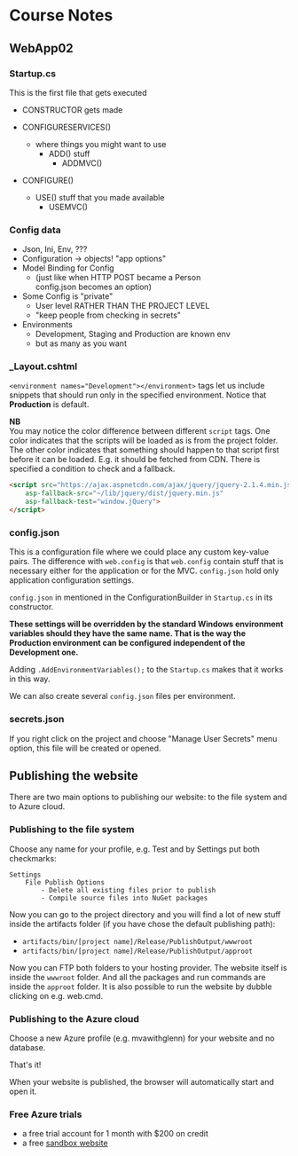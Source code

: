 Course Notes
============
WebApp02
--------
### Startup.cs
This is the first file that gets executed

* CONSTRUCTOR gets made
* CONFIGURESERVICES()  
  * where things you might want to use
    * ADD() stuff
      * ADDMVC()
    
* CONFIGURE()  
  * USE() stuff that you made available
    * USEMVC()
    
### Config data
* Json, Ini, Env, ???
* Configuration -> objects! "app options"
* Model Binding for Config
  * (just like when HTTP POST became a Person  
    config.json becomes an option)
* Some Config is "private"
  * User level RATHER THAN THE PROJECT LEVEL
  * "keep people from checking in secrets"
* Environments
  * Development, Staging and Production are known env
  * but as many as you want

### _Layout.cshtml
`<environment names="Development"></environment>` tags let us include snippets 
that should run only in the specified environment. Notice that **Production** is default.

**NB**  
You may notice the color difference between different `script` tags.
One color indicates that the scripts will be loaded as is from the project folder.
The other color indicates that something should happen to that script first 
before it can be loaded. E.g. it should be fetched from CDN. 
There is specified a condition to check and a fallback.
```html
<script src="https://ajax.aspnetcdn.com/ajax/jquery/jquery-2.1.4.min.js"
    asp-fallback-src="~/lib/jquery/dist/jquery.min.js"
    asp-fallback-test="window.jQuery">
</script>
```

### config.json
This is a configuration file where we could place any custom key-value pairs.
The difference with `web.config` is that `web.config` contain stuff that is necessary
either for the application or for the MVC. `config.json` hold only application
configuration settings.

`config.json` in mentioned in the ConfigurationBuilder in `Startup.cs` in its constructor.

**These settings will be overridden by the standard Windows environment variables
should they have the same name. That is the way the Production environment 
can be configured independent of the Development one.**

Adding `.AddEnvironmentVariables();` to the `Startup.cs` makes that it works in this way.

We can also create several `config.json` files per environment.

### secrets.json
If you right click on the project and choose "Manage User Secrets" menu option,
this file will be created or opened.

## Publishing the website
There are two main options to publishing our website: to the file system and to Azure cloud.

### Publishing to the file system
Choose any name for your profile, e.g. Test and by Settings put both checkmarks:

    Settings
        File Publish Options
            - Delete all existing files prior to publish
            - Compile source files into NuGet packages

Now you can go to the project directory and you will find a lot of new stuff
inside the artifacts folder (if you have chose the default publishing path):

* `artifacts/bin/[project name]/Release/PublishOutput/wwwroot`
* `artifacts/bin/[project name]/Release/PublishOutput/approot`

Now you can FTP both folders to your hosting provider. The website itself
is inside the `wwwroot` folder. And all the packages and run commands are 
inside the `approot` folder. It is also possible to run the website by 
dubble clicking on e.g. web.cmd.

### Publishing to the Azure cloud
Choose a new Azure profile (e.g. mvawithglenn) for your website and no database.

That's it! 

When your website is published, the browser will automatically start and open it.

### Free Azure trials
* a free trial account for 1 month with $200 on credit
* a free [sandbox website](https://trywebsites.azurewebsites.net/)



